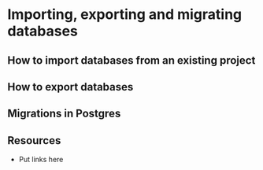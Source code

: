# Importing, exporting and migrating databases

## How to import databases from an existing project

## How to export databases

## Migrations in Postgres

## Resources
- Put links here
